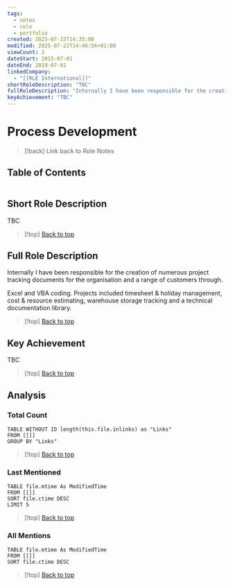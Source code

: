 ```yaml
---
tags:
  - notes
  - role
  - portfolio
created: 2025-07-15T14:35:00
modified: 2025-07-22T14:46:56+01:00
viewCount: 2
dateStart: 2015-07-01
dateEnd: 2019-07-01
linkedCompany:
  - "[[RLE International]]"
shortRoleDescription: "TBC"
fullRoleDescription: "Internally I have been responsible for the creation of numerous project\ntracking documents for the organisation and a range of customers through.\n<span class=\"theme-link\">Excel</span> and <span class=\"theme-link\">VBA</span> coding. Projects included timesheet & holiday\nmanagement, cost & resource estimating, warehouse storage tracking and\na technical documentation library."
keyAchievement: "TBC"
---
```


# Process Development

> [!back] Link back to <span class="theme-link">Role Notes</span>

## Table of Contents
```table-of-contents
```

## Short Role Description

TBC

>[!top] [Back to top](#Table%20of%20Contents)

## Full Role Description

Internally I have been responsible for the creation of numerous project
tracking documents for the organisation and a range of customers through.

<span class="theme-link">Excel</span> and <span class="theme-link">VBA</span> coding. Projects included timesheet & holiday
management, cost & resource estimating, warehouse storage tracking and
a technical documentation library.

>[!top] [Back to top](#Table%20of%20Contents)

## Key Achievement

TBC

>[!top] [Back to top](#Table%20of%20Contents)

## Analysis

### Total Count

```dataview
TABLE WITHOUT ID length(this.file.inlinks) as "Links"
FROM [[]]
GROUP BY "Links"
```

>[!top] [Back to top](#Table%20of%20Contents)

### Last Mentioned

```dataview
TABLE file.mtime As ModifiedTime
FROM [[]]
SORT file.ctime DESC
LIMIT 5
```

>[!top] [Back to top](#Table%20of%20Contents)

### All Mentions

```dataview
TABLE file.mtime As ModifiedTime
FROM [[]]
SORT file.ctime DESC
```

>[!top] [Back to top](#Table%20of%20Contents)